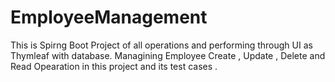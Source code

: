 # EmployeeManagement
This is Spirng Boot Project of all operations and performing through UI as Thymleaf with database.
Managining Employee Create , Update , Delete and Read Opearation in this project and its test cases .
